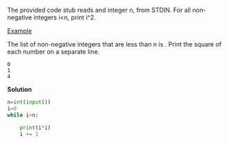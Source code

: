 The provided code stub reads and integer n, from STDIN. For all non-negative integers i<n, print i^2.

[Example](https://www.hackerrank.com/challenges/python-loops/problem?isFullScreen=true)<br>

The list of non-negative integers that are less than n is  . Print the square of each number on a separate line.<br>
```
0
1
4
```
**Solution**


```python
n=int(input())
i=0
while i<n:

    print(i*i)
    i += 1
```
